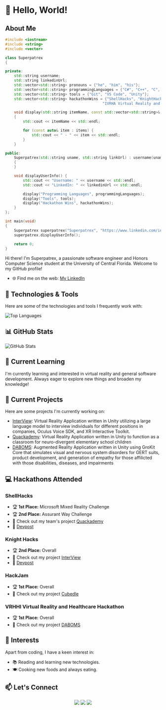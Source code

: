 # 👋 Hello, World!

## About Me

```cpp
#include <iostream>
#include <string>
#include <vector>

class Superpatrex
{

private:
    std::string username;
    std::string linkedinUrl;
    std::vector<std::string> pronouns = {"he", "him", "his"};
    std::vector<std::string> programmingLanguages = {"C#", "C++", "C", "Java", "Python", "JavaScript"};
    std::vector<std::string> tools = {"Git", "VS Code", "Unity"};
    std::vector<std::string> hackathonWins = {"ShellHacks", "KnightHacks", "HackJam",
                                            "IVRHA Virtual Reality and Healthcare Hackathon"};

    void display(std::string itemName, const std::vector<std::string>& items)
    {
        std::cout << itemName << std::endl;

        for (const auto& item : items) {
            std::cout << " - " << item << std::endl;
        }
    }

public:
    Superpatrex(std::string uname, std::string linkUrl) : username(uname), linkedinUrl(linkUrl)
    {
    }

    void displayUserInfo() {
        std::cout << "Username: " << username << std::endl;
        std::cout << "LinkedIn: " << linkedinUrl << std::endl;

        display("Programming Languages", programmingLanguages);
        display("Tools", tools);
        display("Hackathon Wins", hackathonWins);
    }
};

int main(void)
{
    Superpatrex superpatrex("Superpatrex", "https://www.linkedin.com/in/johnandrewscs/");
    superpatrex.displayUserInfo();
 
    return 0;
}
```

Hi there! I'm Superpatrex, a passionate software engineer and Honors Computer Science student at the University of Central Florida. Welcome to my GitHub profile!

- 🌐 Find me on the web: [My LinkedIn](https://www.linkedin.com/in/johnandrewscs/)

## 🔧 Technologies & Tools

Here are some of the technologies and tools I frequently work with:

![Top Languages](https://github-readme-stats.vercel.app/api/top-langs/?username=Superpatrex&layout=compact&theme=dark)

## 📊 GitHub Stats

![GitHub Stats](https://github-readme-stats.vercel.app/api?username=Superpatrex&count_private=true&show_icons=true&theme=dark)

## 🌱 Current Learning

I'm currently learning and interested in virtual reality and general software development. Always eager to explore new things and broaden my knowledge!

## 🎯 Current Projects

Here are some projects I'm currently working on:

- [InterView](https://github.com/Superpatrex/InterView.git): Virtual Reality Application written in Unity utilizing a large language model to interview individuals for different positions in companies, Oculus Voice SDK, and XR Interactive Toolkit.
- [Quackademy](https://github.com/Superpatrex/Quackademy.git): Virtual Reality Application written in Unity to function as a classroom for neuro-divergent elementary school children
- [DABOMS](https://github.com/Superpatrex/VRHHI.git): Augmented Reality Application written in Unity using GroKit Core that simulates visual and nervous system disorders for GERT suits, product development, and generation of empathy for those affilicted with those disabilities, diseases, and impairments

## 💻 Hackathons Attended

### ShellHacks
- 🏆 **1st Place:** Microsoft Mixed Reality Challenge
- 🏆 **2nd Place:** Assurant Way Challenge
- 🚀 Check out my team's project [Quackademy](https://github.com/Superpatrex/Quackademy)
- 📄 [Devpost](https://devpost.com/software/interview-ai-powered-interview-prep)

### Knight Hacks
- 🏆 **2nd Place:** Overall
- 🚀 Check out my project [InterView](https://github.com/Superpatrex/InterView)
- 📄 [Devpost](https://devpost.com/software/interview-ai-powered-interview-prep)

### HackJam
- 🏆 **1st Place:** Overall
- 🚀 Check out my project [Cubedle](https://github.com/Superpatrex/Cubedle)

### VRHHI Virtual Reality and Healthcare Hackathon
- 🏆 **1st Place:** Overall
- 🚀 Check out my project [DABOMS](https://github.com/Superpatrex/VRHHI)


  
## 🚀 Interests

Apart from coding, I have a keen interest in:

- 📚 Reading and learning new technologies.
- 🍽️ Cooking new foods and always eating.

## 📫 Let's Connect

<div align="center">
 <a href="https://www.linkedin.com/in/johnandrewscs/" target="_blank"><img align="center" src="https://img.shields.io/badge/LinkedIn-0077B5?style=for-the-badge&logo=linkedin&logoColor=white" target="_blank"></a>
 <a href="https://github.com/Superpatrex" target="_blank"><img align="center" src="https://img.shields.io/badge/GitHub-100000?style=for-the-badge&logo=github&logoColor=white" target="_blank"></a>  
  <a href="http://www.jackandrews.xyz" target="_blank"><img align="center" src="https://img.shields.io/badge/Personal%20Website-www.jackandrews.xyz-<BLUE>?style=for-the-badge&logo=google-chrome&logoColor=white" target="_blank"></a>  
</div>
